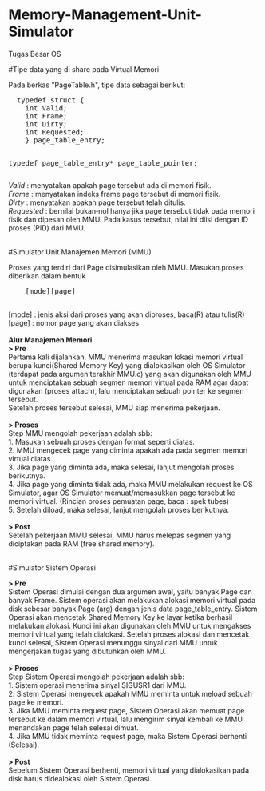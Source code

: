 # Memory-Management-Unit-Simulator
Tugas Besar OS

#Tipe data yang di share pada Virtual Memori
<p>
  Pada berkas "PageTable.h", tipe data sebagai berikut:
  <pre>
  typedef struct {
    int Valid;
    int Frame;
    int Dirty;
    int Requested;
    } page_table_entry;

  typedef page_table_entry* page_table_pointer;
  </pre>
  <i>Valid</i> : menyatakan apakah page tersebut ada di memori fisik. <br>
  <i>Frame</i> : menyatakan indeks frame page tersebut di memori fisik.<br>
  <i>Dirty</i> : menyatakan apakah page tersebut telah ditulis. <br>
  <i>Requested</i> : bernilai bukan‐nol hanya jika page tersebut tidak pada memori fisik dan dipesan oleh MMU. Pada kasus tersebut, nilai ini diisi dengan ID proses (PID) dari MMU.<br>
</p>
<br>
#Simulator Unit Manajemen Memori (MMU)
<p>
  Proses yang terdiri dari Page disimulasikan oleh MMU. Masukan proses diberikan dalam bentuk
  <pre>
    [mode][page]
  </pre>
  [mode] : jenis aksi dari proses yang akan diproses, baca(R) atau tulis(R) <br>
  [page] : nomor page yang akan diakses<br><br>
  <b> Alur Manajemen Memori </b><br>
  <b>> Pre</b><br>
  Pertama kali dijalankan, MMU menerima masukan lokasi memori virtual berupa kunci(Shared Memory Key) yang dialokasikan oleh OS Simulator (terdapat pada argumen terakhir MMU.c) yang akan digunakan oleh MMU untuk menciptakan sebuah segmen memori virtual pada RAM agar dapat digunakan (proses attach), lalu menciptakan sebuah pointer ke segmen tersebut.<br>
  Setelah proses tersebut selesai, MMU siap menerima pekerjaan.<br><br>
  <b>> Proses</b><br>
  Step MMU mengolah pekerjaan adalah sbb:<br>
  1. Masukan sebuah proses dengan format seperti diatas.<br>
  2. MMU mengecek page yang diminta apakah ada pada segmen memori virtual diatas.<br>
  3. Jika page yang diminta ada, maka selesai, lanjut mengolah proses berikutnya.<br>
  4. Jika page yang diminta tidak ada, maka MMU melakukan request ke OS Simulator, agar OS Simulator memuat/memasukkan page tersebut ke memori virtual. (Rincian proses pemuatan page, baca : spek tubes)<br>
  5. Setelah diload, maka selesai, lanjut mengolah proses berikutnya.<br><br>
  <b>> Post</b><br>
  Setelah pekerjaan MMU selesai, MMU harus melepas segmen yang diciptakan pada RAM (free shared memory).<br>
</p>
<br>
#Simulator Sistem Operasi
<p>
  <b>> Pre</b><br>
  Sistem Operasi dimulai dengan dua argumen awal, yaitu banyak Page dan banyak Frame. Sistem operasi akan melakukan alokasi memori virtual pada disk sebesar banyak Page (arg) dengan jenis data page_table_entry. Sistem Operasi akan mencetak Shared Memory Key ke layar ketika berhasil melakukan alokasi. Kunci ini akan digunakan oleh MMU untuk mengakses memori virtual yang telah dialokasi.
  Setelah proses alokasi dan mencetak kunci selesai, Sistem Operasi menunggu sinyal dari MMU untuk mengerjakan tugas yang dibutuhkan oleh MMU.<br><br>
  <b>> Proses</b><br>
  Step Sistem Operasi mengolah pekerjaan adalah sbb:<br>
  1. Sistem operasi menerima sinyal SIGUSR1 dari MMU.<br>
  2. Sistem Operasi mengecek apakah MMU meminta untuk meload sebuah page ke memori.<br>
  3. Jika MMU meminta request page, Sistem Operasi akan memuat page tersebut ke dalam memori virtual, lalu mengirim sinyal kembali ke MMU menandakan page telah selesai dimuat.<br>
  4. Jika MMU tidak meminta request page, maka Sistem Operasi berhenti (Selesai).<br><br>
  <b>> Post</b><br>
  Sebelum Sistem Operasi berhenti, memori virtual yang dialokasikan pada disk harus didealokasi oleh Sistem Operasi.<br>
  
</p>
<br>
